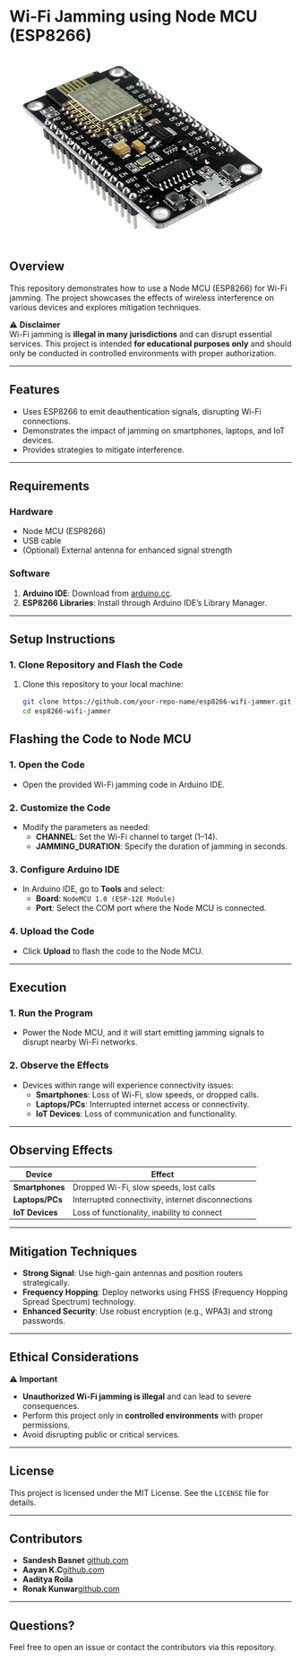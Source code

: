 # Wi-Fi Jamming using Node MCU (ESP8266)
![ESP8266 Hardware](hardware_device_picture.jpg)
## Overview
This repository demonstrates how to use a Node MCU (ESP8266) for Wi-Fi jamming. The project showcases the effects of wireless interference on various devices and explores mitigation techniques.

⚠️ **Disclaimer**  
Wi-Fi jamming is **illegal in many jurisdictions** and can disrupt essential services. This project is intended **for educational purposes only** and should only be conducted in controlled environments with proper authorization.

---

## Features
- Uses ESP8266 to emit deauthentication signals, disrupting Wi-Fi connections.
- Demonstrates the impact of jamming on smartphones, laptops, and IoT devices.
- Provides strategies to mitigate interference.

---

## Requirements

### Hardware
- Node MCU (ESP8266)
- USB cable
- (Optional) External antenna for enhanced signal strength

### Software
1. **Arduino IDE**: Download from [arduino.cc](https://www.arduino.cc/en/software).
2. **ESP8266 Libraries**: Install through Arduino IDE’s Library Manager.

---

## Setup Instructions

### 1. Clone Repository and Flash the Code
1. Clone this repository to your local machine:
   ```bash
   git clone https://github.com/your-repo-name/esp8266-wifi-jammer.git
   cd esp8266-wifi-jammer
## Flashing the Code to Node MCU

### 1. Open the Code
- Open the provided Wi-Fi jamming code in Arduino IDE.

### 2. Customize the Code
- Modify the parameters as needed:
  - **CHANNEL**: Set the Wi-Fi channel to target (1–14).
  - **JAMMING_DURATION**: Specify the duration of jamming in seconds.

### 3. Configure Arduino IDE
- In Arduino IDE, go to **Tools** and select:
  - **Board**: `NodeMCU 1.0 (ESP-12E Module)`
  - **Port**: Select the COM port where the Node MCU is connected.

### 4. Upload the Code
- Click **Upload** to flash the code to the Node MCU.

---

## Execution

### 1. Run the Program
- Power the Node MCU, and it will start emitting jamming signals to disrupt nearby Wi-Fi networks.

### 2. Observe the Effects
- Devices within range will experience connectivity issues:
  - **Smartphones**: Loss of Wi-Fi, slow speeds, or dropped calls.
  - **Laptops/PCs**: Interrupted internet access or connectivity.
  - **IoT Devices**: Loss of communication and functionality.

---

## Observing Effects

| **Device**       | **Effect**                                       |
|-------------------|-------------------------------------------------|
| **Smartphones**   | Dropped Wi-Fi, slow speeds, lost calls          |
| **Laptops/PCs**   | Interrupted connectivity, internet disconnections |
| **IoT Devices**   | Loss of functionality, inability to connect     |

---

## Mitigation Techniques

- **Strong Signal**: Use high-gain antennas and position routers strategically.
- **Frequency Hopping**: Deploy networks using FHSS (Frequency Hopping Spread Spectrum) technology.
- **Enhanced Security**: Use robust encryption (e.g., WPA3) and strong passwords.

---

## Ethical Considerations

⚠️ **Important**  
- **Unauthorized Wi-Fi jamming is illegal** and can lead to severe consequences.
- Perform this project only in **controlled environments** with proper permissions.
- Avoid disrupting public or critical services.

---

## License

This project is licensed under the MIT License. See the `LICENSE` file for details.

---

## Contributors

- **Sandesh Basnet** [github.com](https://github.com/Sandesh-Basnet)
- **Aayan K.C**[github.com](https://github.com/aayankc0210)
- **Aaditya Roila**
- **Ronak Kunwar**[github.com](https://github.com/RBR-Ronak)

---

## Questions?

Feel free to open an issue or contact the contributors via this repository.
